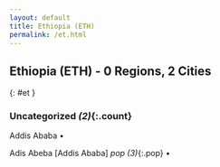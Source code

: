 ```yaml
---
layout: default
title: Ethiopia (ETH)
permalink: /et.html
---
```



## Ethiopia (ETH) - 0 Regions, 2 Cities
{: #et }





### Uncategorized _(2)_{:.count}


Addis Ababa  •

Adis Abeba [Addis Ababa]  _pop (3)_{:.pop} •


 
